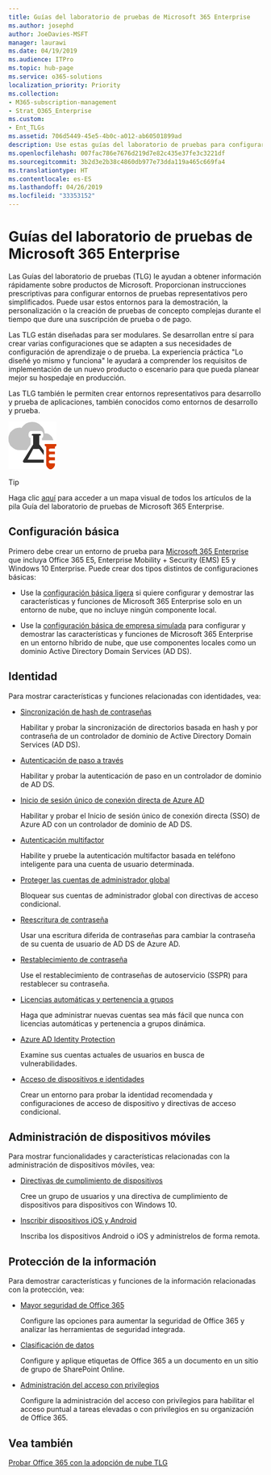 ```yaml
---
title: Guías del laboratorio de pruebas de Microsoft 365 Enterprise
ms.author: josephd
author: JoeDavies-MSFT
manager: laurawi
ms.date: 04/19/2019
ms.audience: ITPro
ms.topic: hub-page
ms.service: o365-solutions
localization_priority: Priority
ms.collection:
- M365-subscription-management
- Strat_O365_Enterprise
ms.custom:
- Ent_TLGs
ms.assetid: 706d5449-45e5-4b0c-a012-ab60501899ad
description: Use estas guías del laboratorio de pruebas para configurar la demostración, prueba de concepto y entornos de desarrollo y prueba de Microsoft 365 Enterprise.
ms.openlocfilehash: 007fac786e7676d219d7e82c435e37fe3c3221df
ms.sourcegitcommit: 3b2d3e2b38c4860db977e73dda119a465c669fa4
ms.translationtype: HT
ms.contentlocale: es-ES
ms.lasthandoff: 04/26/2019
ms.locfileid: "33353152"
---
```

# <a name="microsoft-365-enterprise-test-lab-guides"></a>Guías del laboratorio de pruebas de Microsoft 365 Enterprise

Las Guías del laboratorio de pruebas (TLG) le ayudan a obtener información rápidamente sobre productos de Microsoft. Proporcionan instrucciones prescriptivas para configurar entornos de pruebas representativos pero simplificados. Puede usar estos entornos para la demostración, la personalización o la creación de pruebas de concepto complejas durante el tiempo que dure una suscripción de prueba o de pago. 

Las TLG están diseñadas para ser modulares. Se desarrollan entre sí para crear varias configuraciones que se adapten a sus necesidades de configuración de aprendizaje o de prueba. La experiencia práctica "Lo diseñé yo mismo y funciona" le ayudará a comprender los requisitos de implementación de un nuevo producto o escenario para que pueda planear mejor su hospedaje en producción.

Las TLG también le permiten crear entornos representativos para desarrollo y prueba de aplicaciones, también conocidos como entornos de desarrollo y prueba.
  
![Guías del laboratorio de pruebas para Microsoft Cloud](media/m365-enterprise-test-lab-guides/cloud-tlg-icon.png)

> [!TIP]
> Haga clic [aquí](https://aka.ms/m365etlgstack) para acceder a un mapa visual de todos los artículos de la pila Guía del laboratorio de pruebas de Microsoft 365 Enterprise.
  
## <a name="base-configuration"></a>Configuración básica

Primero debe crear un entorno de prueba para [Microsoft 365 Enterprise](https://docs.microsoft.com/microsoft-365-enterprise/) que incluya Office 365 E5, Enterprise Mobility + Security (EMS) E5 y Windows 10 Enterprise. Puede crear dos tipos distintos de configuraciones básicas:

- Use la [configuración básica ligera](lightweight-base-configuration-microsoft-365-enterprise.md) si quiere configurar y demostrar las características y funciones de Microsoft 365 Enterprise solo en un entorno de nube, que no incluye ningún componente local.

- Use la [configuración básica de empresa simulada](simulated-ent-base-configuration-microsoft-365-enterprise.md) para configurar y demostrar las características y funciones de Microsoft 365 Enterprise en un entorno híbrido de nube, que use componentes locales como un dominio Active Directory Domain Services (AD DS).
    
## <a name="identity"></a>Identidad

Para mostrar características y funciones relacionadas con identidades, vea:

- [Sincronización de hash de contraseñas](password-hash-sync-m365-ent-test-environment.md)
  
   Habilitar y probar la sincronización de directorios basada en hash y por contraseña de un controlador de dominio de Active Directory Domain Services (AD DS).

- [Autenticación de paso a través](pass-through-auth-m365-ent-test-environment.md)
  
   Habilitar y probar la autenticación de paso en un controlador de dominio de AD DS.

- [Inicio de sesión único de conexión directa de Azure AD](single-sign-on-m365-ent-test-environment.md)
  
   Habilitar y probar el Inicio de sesión único de conexión directa (SSO) de Azure AD con un controlador de dominio de AD DS.

- [Autenticación multifactor](multi-factor-authentication-microsoft-365-test-environment.md)
  
   Habilite y pruebe la autenticación multifactor basada en teléfono inteligente para una cuenta de usuario determinada.

- [Proteger las cuentas de administrador global](protect-global-administrator-accounts-microsoft-365-test-environment.md)
 
   Bloquear sus cuentas de administrador global con directivas de acceso condicional.

- [Reescritura de contraseña](password-writeback-m365-ent-test-environment.md)

   Usar una escritura diferida de contraseñas para cambiar la contraseña de su cuenta de usuario de AD DS de Azure AD.

- [Restablecimiento de contraseña](password-reset-m365-ent-test-environment.md)

   Use el restablecimiento de contraseñas de autoservicio (SSPR) para restablecer su contraseña.

- [Licencias automáticas y pertenencia a grupos](automate-licenses-group-membership-microsoft-365-test-environment.md)

   Haga que administrar nuevas cuentas sea más fácil que nunca con licencias automáticas y pertenencia a grupos dinámica.

- [Azure AD Identity Protection](azure-ad-identity-protection-microsoft-365-test-environment.md)

   Examine sus cuentas actuales de usuarios en busca de vulnerabilidades.

- [Acceso de dispositivos e identidades](identity-device-access-m365-test-environment.md)

   Crear un entorno para probar la identidad recomendada y configuraciones de acceso de dispositivo y directivas de acceso condicional.


## <a name="mobile-device-management"></a>Administración de dispositivos móviles

Para mostrar funcionalidades y características relacionadas con la administración de dispositivos móviles, vea:

- [Directivas de cumplimiento de dispositivos](mam-policies-for-your-microsoft-365-enterprise-dev-test-environment.md)
    
   Cree un grupo de usuarios y una directiva de cumplimiento de dispositivos para dispositivos con Windows 10.
    
- [Inscribir dispositivos iOS y Android](enroll-ios-and-android-devices-in-your-microsoft-enterprise-365-dev-test-environ.md)
   
   Inscriba los dispositivos Android o iOS y adminístrelos de forma remota.


## <a name="information-protection"></a>Protección de la información

Para demostrar características y funciones de la información relacionadas con la protección, vea:

- [Mayor seguridad de Office 365](increased-o365-security-microsoft-365-enterprise-dev-test-environment.md)
    
   Configure las opciones para aumentar la seguridad de Office 365 y analizar las herramientas de seguridad integrada.
  
- [Clasificación de datos](data-classification-microsoft-365-enterprise-dev-test-environment.md)
    
   Configure y aplique etiquetas de Office 365 a un documento en un sitio de grupo de SharePoint Online.
    
- [Administración del acceso con privilegios](privileged-access-microsoft-365-enterprise-dev-test-environment.md)
    
   Configure la administración del acceso con privilegios para habilitar el acceso puntual a tareas elevadas o con privilegios en su organización de Office 365.

## <a name="see-also"></a>Vea también

[Probar Office 365 con la adopción de nube TLG](https://docs.microsoft.com/office365/enterprise/cloud-adoption-test-lab-guides-tlgs)
